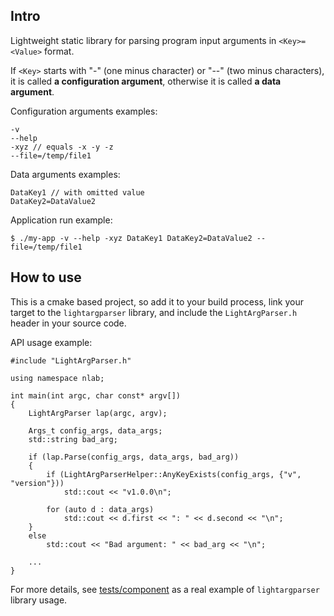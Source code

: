 ## Intro

Lightweight static library for parsing program input arguments in `<Key>=<Value>` format. 

If `<Key>` starts with "-" (one minus character) or "--" (two minus characters), it is called **a configuration argument**, otherwise it is called **a data argument**.

Configuration arguments examples:
```
-v
--help
-xyz // equals -x -y -z
--file=/temp/file1
```
Data arguments examples:
```
DataKey1 // with omitted value
DataKey2=DataValue2
```
Application run example:
```
$ ./my-app -v --help -xyz DataKey1 DataKey2=DataValue2 --file=/temp/file1
```

## How to use
This is a cmake based project, so add it to your build process, link your target to the `lightargparser` library, and include the `LightArgParser.h` header in your source code.

API usage example:
```
#include "LightArgParser.h"

using namespace nlab;

int main(int argc, char const* argv[])
{
    LightArgParser lap(argc, argv);

    Args_t config_args, data_args;
    std::string bad_arg;

    if (lap.Parse(config_args, data_args, bad_arg))
    {
        if (LightArgParserHelper::AnyKeyExists(config_args, {"v", "version"}))
            std::cout << "v1.0.0\n";

        for (auto d : data_args)
            std::cout << d.first << ": " << d.second << "\n";
    }
    else
        std::cout << "Bad argument: " << bad_arg << "\n";

    ...    
}
```
For more details, see [tests/component](tests/component) as a real example of `lightargparser` library usage.
